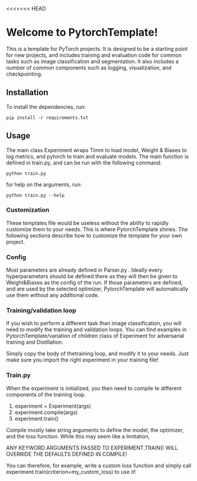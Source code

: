 <<<<<<< HEAD
# Welcome to PytorchTemplate!

This is a template for PyTorch projects. It is designed to be a starting point for new projects, and includes training and evaluation code for common tasks such as image classification and segmentation. It also includes a number of common components such as logging, visualization, and checkpointing.

## Installation

To install the dependencies, run:

```pip install -r requirements.txt ```

## Usage

The main class Experiment wraps Timm to load model, Weight & Biases to log metrics, 
and pytorch to train and evaluate models. The main function is defined in train.py, and can be run with the following command:
 ```
python train.py 
 ```
for help on the arguments, run:
 ```
python train.py --help
 ```

### Customization 

These templates file would be useless without the ability to rapidly customize them to your needs. This is where PytorchTemplate shines.
The following sections describe how to customize the template for your own project.


### Config

Most parameters are already defined in Parser.py . Ideally every hyperparameters should be defined there as they will then be given 
to Weight&Biases as the config of the run. If those parameters are defined, and are used by the selected optimizer, PytorchTemplate will
automatically use them without any additional code.


### Training/validation loop

If you wish to perform a different task than image classification, you will need to modify the training and validation loops.
You can find examples in PytorchTemplate/variation of children class of Experiment for adversarial training and Distillation.

Simply copy the body of thetraining loop, and modify it to your needs. Just make sure you import the right experiment in your training file!

### Train.py

When the experiment is initialized, you then need to compile te different components of the training loop.


1. experiment = Experiment(args)
2. experiment.compile(args)
3. experiment.train()


Compile mostly take string arguments to define the model, the optimizer, and the loss function. While this may seem like a limitation,

ANY KEYWORD ARGUMENTS PASSED TO EXPERIMENT.TRAIN() WILL OVERRIDE THE DEFAULTS DEFINED IN COMPILE!

You can therefore, for example, write a custom loss function and simply call experiment.train(criterion=my_custom_loss) to use it!


